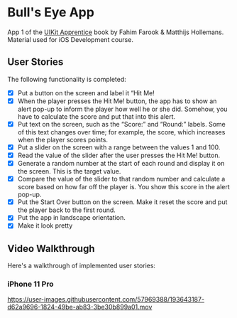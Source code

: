 # Bull's Eye App
App 1 of the [UIKit Apprentice](https://www.raywenderlich.com/books/uikit-apprentice) book by Fahim Farook & Matthijs Hollemans.
Material used for iOS Development course.

## User Stories

The following functionality is completed:

- [x] Put a button on the screen and label it “Hit Me!
- [x] When the player presses the Hit Me! button, the app has to show an alert pop-up to inform the player how well he or she did. Somehow, you have to calculate the score and put that into this alert.
- [x] Put text on the screen, such as the “Score:” and “Round:” labels. Some of this text changes over time; for example, the score, which increases when the player scores points.
- [x] Put a slider on the screen with a range between the values 1 and 100.
- [x] Read the value of the slider after the user presses the Hit Me! button.
- [x] Generate a random number at the start of each round and display it on the screen. This is the target value.
- [x] Compare the value of the slider to that random number and calculate a score based on how far off the player is. You show this score in the alert pop-up.
- [x] Put the Start Over button on the screen. Make it reset the score and put the player back to the first round.
- [x] Put the app in landscape orientation.
- [x] Make it look pretty

## Video Walkthrough
Here's a walkthrough of implemented user stories:
### iPhone 11 Pro
https://user-images.githubusercontent.com/57969388/193643187-d62a9696-1824-49be-ab83-3be30b899a01.mov
